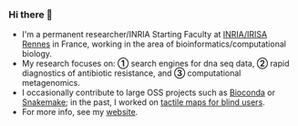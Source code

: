### Hi there 👋

- I'm a permanent researcher/INRIA Starting Faculty at [INRIA/IRISA Rennes](https://www.inria.fr/en/inria-centre-rennes-university) in France, working in the area of bioinformatics/computational biology.
- My research focuses on: **①** search engines for dna seq data, **②** rapid diagnostics of antibiotic resistance, and **③** computational metagenomics.
- I occasionally contribute to large OSS projects such as [Bioconda](http://bioconda.github.io/) or [Snakemake](https://snakemake.readthedocs.io/); in the past, I worked on [tactile maps for blind users](https://hapticke.mapy.cz/?lang=en).
- For more info, see my [website](http://karel-brinda.github.io).


<!--
**karel-brinda/karel-brinda** is a ✨ _special_ ✨ repository because its `README.md` (this file) appears on your GitHub profile.

Here are some ideas to get you started:

- 🔭 I’m currently working on ...
- 🌱 I’m currently learning ...
- 👯 I’m looking to collaborate on ...
- 🤔 I’m looking for help with ...
- 💬 Ask me about ...
- 📫 How to reach me: ...
- 😄 Pronouns: ...
- ⚡ Fun fact: ...
-->
